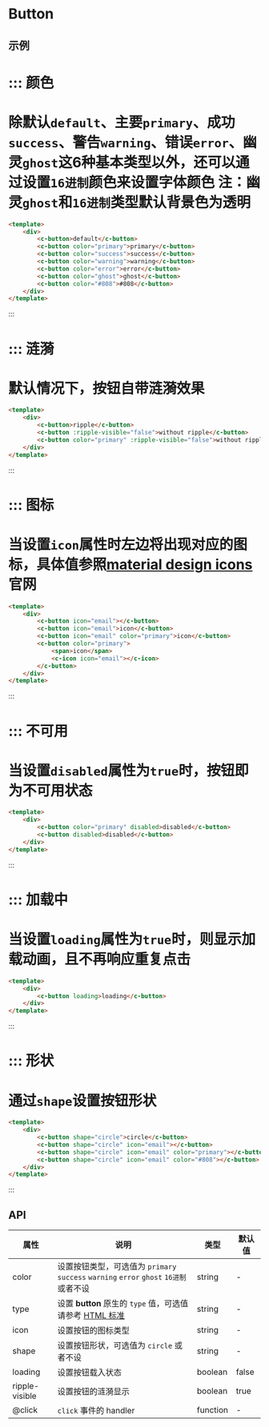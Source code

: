 # Button


## 示例

::: 颜色
===
除默认`default`、主要`primary`、成功`success`、警告`warning`、错误`error`、幽灵`ghost`这6种基本类型以外，还可以通过设置`16进制`颜色来设置字体颜色
注：幽灵`ghost`和`16进制`类型默认背景色为透明
===
```html
<template>
	<div>
		<c-button>default</c-button>
		<c-button color="primary">primary</c-button>
		<c-button color="success">success</c-button>
		<c-button color="warning">warning</c-button>
		<c-button color="error">error</c-button>
		<c-button color="ghost">ghost</c-button>
		<c-button color="#808">#808</c-button>
	</div>
</template>
```
:::


::: 涟漪
===
默认情况下，按钮自带涟漪效果
===
```html
<template>
	<div>
		<c-button>ripple</c-button>
		<c-button :ripple-visible="false">without ripple</c-button>
		<c-button color="primary" :ripple-visible="false">without ripple</c-button>
	</div>
</template>
```
:::


::: 图标
===
当设置`icon`属性时左边将出现对应的图标，具体值参照[material design icons](https://material.io/icons)官网
===
```html
<template>
	<div>
		<c-button icon="email"></c-button>
		<c-button icon="email">icon</c-button>
		<c-button icon="email" color="primary">icon</c-button>
		<c-button color="primary">
			<span>icon</span>
			<c-icon icon="email"></c-icon>
		</c-button>
	</div>
</template>
```
:::


::: 不可用
===
当设置`disabled`属性为`true`时，按钮即为不可用状态
===
```html
<template>
	<div>
		<c-button color="primary" disabled>disabled</c-button>
		<c-button disabled>disabled</c-button>
	</div>
</template>
```
:::


::: 加载中
===
当设置`loading`属性为`true`时，则显示加载动画，且不再响应重复点击
===
```html
<template>
	<div>
		<c-button loading>loading</c-button>
	</div>
</template>
```
:::


::: 形状
===
通过`shape`设置按钮形状
===
```html
<template>
	<div>
		<c-button shape="circle">circle</c-button>
		<c-button shape="circle" icon="email"></c-button>
		<c-button shape="circle" icon="email" color="primary"></c-button>
		<c-button shape="circle" icon="email" color="#808"></c-button>
	</div>
</template>
```
:::



## API


| 属性             | 说明                                       | 类型       | 默认值   |
| -------------- | ---------------------------------------- | -------- | ----- |
| color          | 设置按钮类型，可选值为 `primary` `success` `warning` `error` `ghost` `16进制` 或者不设 | string   | -     |
| type           | 设置 **button** 原生的 `type` 值，可选值请参考 [HTML 标准](https://developer.mozilla.org/en-US/docs/Web/HTML/Element/button#attr-type) | string   | -     |
| icon           | 设置按钮的图标类型                                | string   | -     |
| shape          | 设置按钮形状，可选值为 `circle` 或者不设                | string   | -     |
| loading        | 设置按钮载入状态                                 | boolean  | false |
| ripple-visible | 设置按钮的涟漪显示                                | boolean  | true  |
| @click         | `click` 事件的 handler                      | function | -     |
